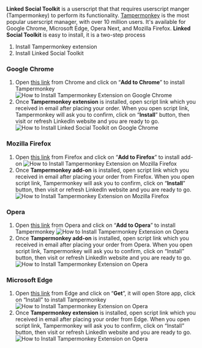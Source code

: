**Linked Social Toolkit** is a userscript that that requires userscript manger (Tampermonkey) to perform its functionality. [Tampermonkey](https://tampermonkey.net/) is the most popular userscript manager, with over 10 million users. It's available for Google Chrome, Microsoft Edge, Opera Next, and Mozilla Firefox.
**Linked Social Toolkit** is easy to install, it is a two-step process
1. Install Tampermonkey extension
2. Install Linked Social Toolkit
### Google Chrome

1. Open [this link](https://chrome.google.com/webstore/detail/tampermonkey/dhdgffkkebhmkfjojejmpbldmpobfkfo) from Chrome and click on “**Add to Chrome**” to install Tampermonkey
![How to Install Tampermonkey Extension on Google Chrome](https://github.com/ZiaUrR3hman/LinkedSocialToolkit/raw/master/images/How-to-Install-Tampermonkey-Extension-on-Google-Chrome-image001.png) 
2. Once **Tampermonkey extension** is installed, open script link which you received in email after placing your order. When you open script link, Tampermonkey will ask you to confirm, click on “**Install**” button, then visit or refresh LinkedIn website and you are ready to go.
![How to Install Linked Social Toolkit on Google Chrome](https://github.com/ZiaUrR3hman/LinkedSocialToolkit/raw/master/images/How-to-Install-Linked-Social-Toolkit-on-Google-Chrome-image002.png) 

### Mozilla Firefox
1. Open [this link](https://addons.mozilla.org/en-US/firefox/addon/tampermonkey/) from Firefox and click on “**Add to Firefox**” to install add-on
 ![How to Install Tampermonkey Extension on Mozilla Firefox](https://github.com/ZiaUrR3hman/LinkedSocialToolkit/raw/master/images/How-to-Install-Tampermonkey-addon-on-Mozilla-Firefox-image003.png)
2. Once **Tampermonkey add-on** is installed, open script link which you received in email after placing your order from Firefox. When you open script link, Tampermonkey will ask you to confirm, click on “**Install**” button, then visit or refresh LinkedIn website and you are ready to go.
 ![How to Install Tampermonkey Extension on Mozilla Firefox](https://github.com/ZiaUrR3hman/LinkedSocialToolkit/raw/master/images/How-to-Install-Linked-Social-Toolkit-on-Mozilla-Firefox-image010.png)

### Opera
1. Open [this link](https://addons.opera.com/en/extensions/details/tampermonkey-beta/) from Opera and click on “**Add to Opera**” to install Tampermonkey
  ![How to Install Tampermonkey Extension on Opera](https://github.com/ZiaUrR3hman/LinkedSocialToolkit/raw/master/images/How-to-Install-Tampermonkey-Extension-on-Opera-image303.png)
2. Once **Tampermonkey add-on** is installed, open script link which you received in email after placing your order from Opera. When you open script link, Tampermonkey will ask you to confirm, click on “Install” button, then visit or refresh LinkedIn website and you are ready to go.
  ![How to Install Tampermonkey Extension on Opera](https://github.com/ZiaUrR3hman/LinkedSocialToolkit/raw/master/images/How-to-Install-Linked-Social-Toolkit-on-Opera-image304.png)
 
### Microsoft Edge
1. Open [this link](https://www.microsoft.com/store/apps/9NBLGGH5162S) from Edge and click on “**Get**”, it will open Store app, click on “Install” to install Tampermonkey
 ![How to Install Tampermonkey Extension on Opera](https://github.com/ZiaUrR3hman/LinkedSocialToolkit/raw/master/images/How-to-Install-Tampermonkey-Extension-on-Microsoft-Edge-image305.png)
2. Once **Tampermonkey extension** is installed, open script link which you received in email after placing your order from Edge. When you open script link, Tampermonkey will ask you to confirm, click on “Install” button, then visit or refresh LinkedIn website and you are ready to go.
![How to Install Tampermonkey Extension on Opera](https://github.com/ZiaUrR3hman/LinkedSocialToolkit/raw/master/images/How-to-Install-Linked-Social-Toolkit-on-Microsoft-Edge-image306.png)
